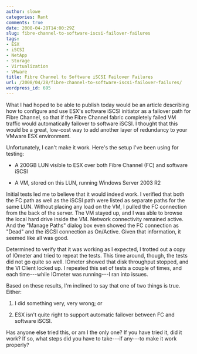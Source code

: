 ```yaml
---
author: slowe
categories: Rant
comments: true
date: 2008-04-28T14:00:29Z
slug: fibre-channel-to-software-iscsi-failover-failures
tags:
- ESX
- iSCSI
- NetApp
- Storage
- Virtualization
- VMware
title: Fibre Channel to Software iSCSI Failover Failures
url: /2008/04/28/fibre-channel-to-software-iscsi-failover-failures/
wordpress_id: 695
---
```


What I had hoped to be able to publish today would be an article describing how to configure and use ESX's software iSCSI initiator as a failover path for Fibre Channel, so that if the Fibre Channel fabric completely failed VM traffic would automatically failover to software iSCSI. I thought that this would be a great, low-cost way to add another layer of redundancy to your VMware ESX environment.

Unfortunately, I can't make it work. Here's the setup I've been using for testing:

* A 200GB LUN visible to ESX over both Fibre Channel (FC) and software iSCSI

* A VM, stored on this LUN, running Windows Server 2003 R2

Initial tests led me to believe that it would indeed work. I verified that both the FC path as well as the iSCSI path were listed as separate paths for the same LUN. Without placing any load on the VM, I pulled the FC connection from the back of the server. The VM stayed up, and I was able to browse the local hard drive inside the VM. Network connectivity remained active. And the "Manage Paths" dialog box even showed the FC connection as "Dead" and the iSCSI connection as On/Active. Given that information, it seemed like all was good.

Determined to verify that it was working as I expected, I trotted out a copy of IOmeter and tried to repeat the tests. This time around, though, the tests did not go quite so well. IOmeter showed that disk throughput stopped, and the VI Client locked up. I repeated this set of tests a couple of times, and each time---while IOmeter was running---I ran into issues.

Based on these results, I'm inclined to say that one of two things is true. Either:

1. I did something very, very wrong; or

2. ESX isn't quite right to support automatic failover between FC and software iSCSI.

Has anyone else tried this, or am I the only one? If you have tried it, did it work? If so, what steps did you have to take---if any---to make it work properly?
